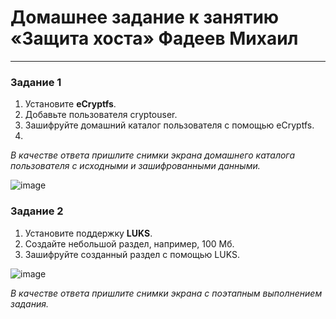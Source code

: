 # Домашнее задание к занятию  «Защита хоста» Фадеев Михаил

------

### Задание 1

1. Установите **eCryptfs**.
2. Добавьте пользователя cryptouser.
3. Зашифруйте домашний каталог пользователя с помощью eCryptfs.
4. 
*В качестве ответа  пришлите снимки экрана домашнего каталога пользователя с исходными и зашифрованными данными.*

![image](https://github.com/FadMikhail/Host_Protection/assets/132131230/7db8e669-7936-48f9-9bc0-1b1e8fc7979b)

### Задание 2

1. Установите поддержку **LUKS**.
2. Создайте небольшой раздел, например, 100 Мб.
3. Зашифруйте созданный раздел с помощью LUKS.

![image](https://github.com/FadMikhail/Host_Protection/assets/132131230/5a8ec670-8e4c-48b0-8fde-b9892fe797e3)




*В качестве ответа пришлите снимки экрана с поэтапным выполнением задания.*
